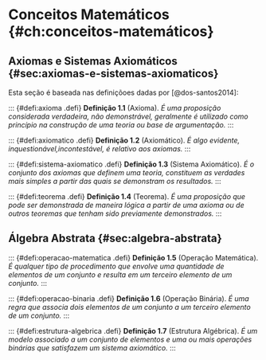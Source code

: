 # Conceitos Matemáticos {#ch:conceitos-matemáticos}

## Axiomas e Sistemas Axiomáticos {#sec:axiomas-e-sistemas-axiomaticos}

Esta seção é baseada nas definiçõoes dadas por [@dos-santos2014]:

::: {#defi:axioma .defi}
**Definição 1.1** (Axioma). *É uma proposição considerada verdadeira,
não demonstrável, geralmente é utilizado como princípio na construção de
uma teoria ou base de argumentação.*
:::

::: {#defi:axiomatico .defi}
**Definição 1.2** (Axiomático). *É algo evidente,
inquestionável,incontestável, é relativo aos axiomas.*
:::

::: {#defi:sistema-axiomatico .defi}
**Definição 1.3** (Sistema Axiomático). *É o conjunto dos axiomas que
definem uma teoria, constituem as verdades mais simples a partir das
quais se demonstram os resultados.*
:::

::: {#defi:teorema .defi}
**Definição 1.4** (Teorema). *É uma proposição que pode ser demonstrada
de maneira lógica a partir de uma axioma ou de outros teoremas que
tenham sido previamente demonstrados.*
:::

## Álgebra Abstrata {#sec:algebra-abstrata}

::: {#defi:operacao-matematica .defi}
**Definição 1.5** (Operação Matemática). *É qualquer tipo de
procedimento que envolve uma quantidade de elementos de um conjunto e
resulta em um terceiro elemento de um conjunto.*
:::

::: {#defi:operacao-binaria .defi}
**Definição 1.6** (Operação Binária). *É uma regra que associa dois
elementos de um conjunto a um terceiro elemento de um conjunto.*
:::

::: {#defi:estrutura-algebrica .defi}
**Definição 1.7** (Estrutura Algébrica). *É um modelo associado a um
conjunto de elementos e uma ou mais operações binárias que satisfazem um
sistema axiomático.*
:::
